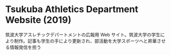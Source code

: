 # Tsukuba Athletics Department Website (2019)

筑波大学アスレチックデパートメントの広報用 Web サイト。筑波大学の学生により制作。記事も学生の手により更新され、部活動を大学スポーツへと昇華させる情報発信を担う
